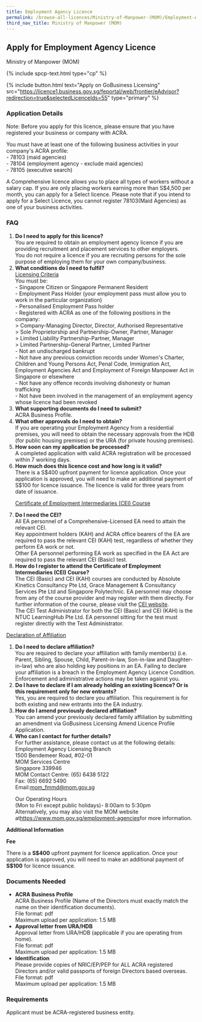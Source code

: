 ```yaml
---
title: Employment Agency Licence
permalink: /browse-all-licences/Ministry-of-Manpower-(MOM)/Employment-Agency-Licence
third_nav_title: Ministry of Manpower (MOM)
---
```


## Apply for Employment Agency Licence

Ministry of Manpower (MOM)

{% include spcp-text.html type="cp" %}

{% include button.html text="Apply on GoBusiness Licensing" src="https://licence1.business.gov.sg/feportal/web/frontier/eAdvisor?redirection=true&selectedLicenceIds=55" type="primary" %}

<H3>Application Details</H3>

<p>Note: Before you apply for this licence, please ensure that you have registered your business or company with ACRA.</p>
 <p>You must have at least one of the following business activities in your company's ACRA profile:<br>
 - 78103 (maid agencies)<br>
 - 78104 (employment agency - exclude maid agencies)<br>
 - 78105 (executive search)</p>
 <p>A Comprehensive licence allows you to place all types of workers without a salary cap. If you are only placing workers earning more than S$4,500 per month, you can apply for a Select licence. Please note that if you intend to apply for a Select Licence, you cannot register 78103(Maid Agencies) as one of your business activities.</p>
 <H3>FAQ</H3>
 <OL>
 <li><Strong>Do I need to apply for this licence?</Strong><br>
 You are required to obtain an employment agency licence if you are providing recruitment and placement services to other employers.<br>
 You do not require a licence if you are recruiting persons for the sole purpose of employing them for your own company/business.</li>
 <li><Strong>What conditions do I need to fulfil?</Strong><br>
 <u>Licensing Criteria</u><br>
 You must be:<br>
 - Singapore Citizen or Singapore Permanent Resident<br>
 - Employment Pass Holder (your employment pass must allow you to work in the particular organization)<br>
 - Personalised Employment Pass holder<br>
 - Registered with ACRA as one of the following positions in the company:<br>
> Company-Managing Director, Director, Authorised Representative<br>
> Sole Proprietorship and Partnership-Owner, Partner, Manager<br>
> Limited Liability Partnership-Partner, Manager<br>
> Limited Partnership-General Partner, Limited Partner<br>
 - Not an undischarged bankrupt<br>
 - Not have any previous conviction records under Women's Charter, Children and Young Persons Act, Penal Code, Immigration Act, Employment Agencies Act and Employment of Foreign Manpower Act in Singapore or elsewhere<br>
 - Not have any offence records involving dishonesty or human trafficking<br>
 - Not have been involved in the management of an employment agency whose licence had been revoked</li>
 <li><Strong>What supporting documents do I need to submit?</Strong><br>
 ACRA Business Profile.</li>
 <li><Strong>What other approvals do I need to obtain?</Strong><br>
 If you are operating your Employment Agency from a residential premises, you will need to obtain the necessary approvals from the HDB (for public housing premises) or the URA (for private housing premises).</li>
 <li><Strong>How soon can my application be processed?</Strong><br>
 A completed application with valid ACRA registration will be processed within 7 working days.</li>
 <li><Strong>How much does this licence cost and how long is it valid?</Strong><br>
 There is a S$400 upfront payment for licence application. Once your application is approved, you will need to make an additional payment of S$100 for licence issuance. The licence is valid for three years from date of issuance.</li>
 <p><u>Certificate of Employment Intermediaries (CEI) Course</u></p>
 <li><Strong>Do I need the CEI?</Strong><br>
 All EA personnel of a Comprehensive-Licensed EA need to attain the relevant CEI.<br>
 Key appointment holders (KAH) and ACRA office bearers of the EA are required to pass the relevant CEI (KAH) test, regardless of whether they perform EA work or not.<br>
 Other EA personnel performing EA work as specified in the EA Act are required to pass the relevant CEI (Basic) test.</li>
 <li><Strong>How do I register to attend the Certificate of Employment Intermediaries (CEI) Course?</Strong><br>
 The CEI (Basic) and CEI (KAH) courses are conducted by Absolute Kinetics Consultancy Pte Ltd, Grace Management & Consultancy Services Pte Ltd and Singapore Polytechnic. EA personnel may choose from any of the course provider and may register with them directly. For further information of the course, please visit the <a href="http://www.mom.gov.sg/foreign-manpower/employment-agencies/Pages/CEI.aspx" target="_blank" rel="noopener">CEI website</a>.<br>
 The CEI Test Administrator for both the CEI (Basic) and CEI (KAH) is the NTUC LearningHub Pte Ltd. EA personnel sitting for the test must register directly with the Test Administrator.</li>
 </ol>
 <p><u>Declaration of Affiliation</u></p>
 <ol>
 <li><Strong>Do I need to declare affiliation?</Strong><br>
 You are required to declare your affiliation with family member(s) (i.e. Parent, Sibling, Spouse, Child, Parent-in-law, Son-in-law and Daughter-in-law) who are also holding key positions in an EA. Failing to declare your affiliation is a breach in the Employment Agency Licence Condition. Enforcement and administrative actions may be taken against you.</li>
 <li><Strong>Do I have to declare if I am already holding an existing licence? Or is this requirement only for new entrants?</Strong><br>
 Yes, you are required to declare you affiliation. This requirement is for both existing and new entrants into the EA industry.</li>
 <li><Strong>How do I amend previously declared affiliation?</Strong><br>
 You can amend your previously declared family affiliation by submitting an amendment via GoBusiness Licensing Amend Licence Profile Application.</li>
 <li><Strong>Who can I contact for further details?</Strong><br>
 For further assistance, please contact us at the following details:<br>
 Employment Agency Licensing Branch<br>
 1500 Bendemeer Road, #02-01<br>
 MOM Services Centre<br>
 Singapore 339946<br>
 MOM Contact Centre: (65) 6438 5122<br>
 Fax: (65) 6692 5490<br>
 Email:<a href="mailto:mom_fmmd@mom.gov.sg">mom_fmmd@mom.gov.sg</a>
 <p>Our Operating Hours<br>
 (Mon to Fri except public holidays)- 8:00am to 5:30pm<br>
 Alternatively, you may also visit the MOM website at<a href="https://www.mom.gov.sg/employment-agencies" target="_blank" rel="noopener">https://www.mom.gov.sg/employment-agencies</a>for more information.</p></li>
 </ol>

<strong>Additional Information</strong>

<p><strong>Fee</strong></p>
 <p>There is a <strong>S$400</strong> upfront payment for licence application. Once your application is approved, you will need to make an additional payment of <strong>S$100</strong> for licence issuance.</p>

<H3>Documents Needed</H3>

<ul>
 <li><strong>ACRA Business Profile</strong><br>
ACRA Business Profile (Name of the Directors must exactly match the name on their identification documents).<br>
File format: pdf<br>
Maximum upload per application: 1.5 MB</li>
 <li><strong>Approval letter from URA/HDB</strong><br>
 Approval letter from URA/HDB (applicable if you are operating from home).<br>
 File format: pdf<br>
Maximum upload per application: 1.5 MB</li>
 <li><strong>Identification</strong><br>
 Please provide copies of NRIC/EP/PEP for ALL ACRA registered Directors and/or valid passports of foreign Directors based overseas.<br>
 File format: pdf<br>
Maximum upload per application: 1.5 MB</li>
 </ul>

<H3>Requirements</H3>

<p>Applicant must be ACRA-registered business entity.</p>

